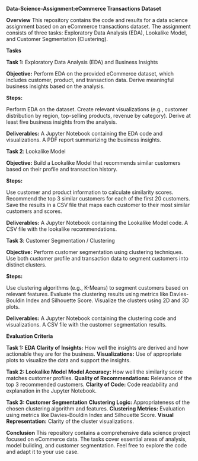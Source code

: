 **Data-Science-Assignment:eCommerce Transactions Dataset**

**Overview**
This repository contains the code and results for a data science assignment based on an eCommerce transactions dataset. The assignment consists of three tasks: Exploratory Data Analysis (EDA), Lookalike Model, and Customer Segmentation (Clustering).

**Tasks**

**Task 1:** Exploratory Data Analysis (EDA) and Business Insights

**Objective:**
Perform EDA on the provided eCommerce dataset, which includes customer, product, and transaction data. Derive meaningful business insights based on the analysis.

**Steps:**

Perform EDA on the dataset.
Create relevant visualizations (e.g., customer distribution by region, top-selling products, revenue by category).
Derive at least five business insights from the analysis.

**Deliverables:**
A Jupyter Notebook containing the EDA code and visualizations.
A PDF report summarizing the business insights.

**Task 2**: Lookalike Model

**Objective:**
Build a Lookalike Model that recommends similar customers based on their profile and transaction history.

**Steps:**

Use customer and product information to calculate similarity scores.
Recommend the top 3 similar customers for each of the first 20 customers.
Save the results in a CSV file that maps each customer to their most similar customers and scores.

**Deliverables:**
A Jupyter Notebook containing the Lookalike Model code.
A CSV file with the lookalike recommendations.

**Task 3**: Customer Segmentation / Clustering

**Objective:**
Perform customer segmentation using clustering techniques. Use both customer profile and transaction data to segment customers into distinct clusters.

**Steps:**

Use clustering algorithms (e.g., K-Means) to segment customers based on relevant features.
Evaluate the clustering results using metrics like Davies-Bouldin Index and Silhouette Score.
Visualize the clusters using 2D and 3D plots.

**Deliverables:**
A Jupyter Notebook containing the clustering code and visualizations.
A CSV file with the customer segmentation results.

**Evaluation Criteria**

**Task 1: EDA**
**Clarity of Insights:** How well the insights are derived and how actionable they are for the business.
**Visualizations:** Use of appropriate plots to visualize the data and support the insights.

**Task 2: Lookalike Model**
**Model Accuracy:** How well the similarity score matches customer profiles.
**Quality of Recommendations:** Relevance of the top 3 recommended customers.
**Clarity of Code:** Code readability and explanation in the Jupyter Notebook.

**Task 3: Customer Segmentation**
**Clustering Logic:** Appropriateness of the chosen clustering algorithm and features.
**Clustering Metrics:** Evaluation using metrics like Davies-Bouldin Index and Silhouette Score.
**Visual Representation:** Clarity of the cluster visualizations.

**Conclusion**
This repository contains a comprehensive data science project focused on eCommerce data. The tasks cover essential areas of analysis, model building, and customer segmentation. Feel free to explore the code and adapt it to your use case.

